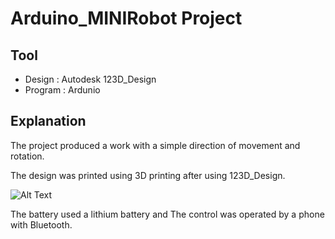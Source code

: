 # Arduino_MINIRobot Project

## Tool

- Design : Autodesk 123D_Design
- Program : Ardunio

## Explanation

The project produced a work with a simple direction of movement and rotation.

The design was printed using 3D printing after using 123D_Design.

![Alt Text](./image/tool_desing.png)

The battery used a lithium battery and The control was operated by a phone with Bluetooth.
